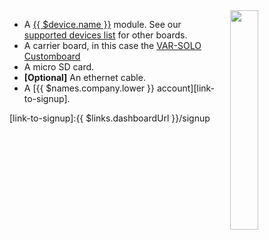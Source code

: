 <img style="float: right;padding-left: 10px;" src="/img/{{ $device.id }}/{{ $device.id }}.webp" width="30%">

* A [{{ $device.name }}][device-link] module. See our [supported devices list][supportedDevicesList] for other boards.
* A carrier board, in this case the [VAR-SOLO Customboard][device-link]
* A micro SD card.
* **[Optional]** An ethernet cable.
* A [{{ $names.company.lower }} account][link-to-signup].

[device-link]:https://www.variscite.com/products/single-board-computers/var-solocustomboard/
[supportedDevicesList]:/hardware/devices/
[link-to-signup]:{{ $links.dashboardUrl }}/signup